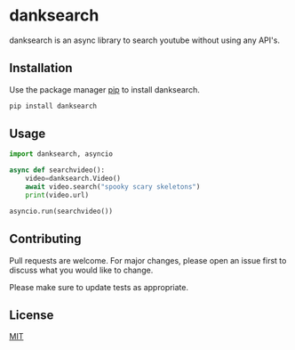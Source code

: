 # danksearch

danksearch is an async library to search youtube without using any API's.

## Installation

Use the package manager [pip](https://pip.pypa.io/en/stable/) to install danksearch.

```bash
pip install danksearch
```

## Usage

```python
import danksearch, asyncio

async def searchvideo():
    video=danksearch.Video()
    await video.search("spooky scary skeletons")
    print(video.url)

asyncio.run(searchvideo())

```

## Contributing
Pull requests are welcome. For major changes, please open an issue first to discuss what you would like to change.

Please make sure to update tests as appropriate.

## License
[MIT](https://github.com/actualdankcoder/danksearch-discord/blob/master/LICENSE)